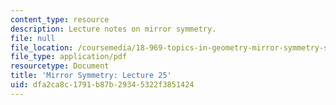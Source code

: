 ```yaml
---
content_type: resource
description: Lecture notes on mirror symmetry.
file: null
file_location: /coursemedia/18-969-topics-in-geometry-mirror-symmetry-spring-2009/dfa2ca8c1791b87b29345322f3851424_MIT18_969s09_lec25.pdf
file_type: application/pdf
resourcetype: Document
title: 'Mirror Symmetry: Lecture 25'
uid: dfa2ca8c-1791-b87b-2934-5322f3851424
---
```

